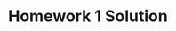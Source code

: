 ---
link: homework1_solution_2018.pdf
title: Homework 1 Solution
year: 2017
published: false
categories: designopt_assignment
---